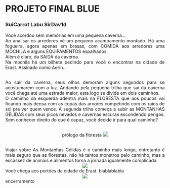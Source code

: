 # PROJETO FINAL BLUE
### SuiCarrot Labu SirDav1d

<section>
<div align = "justify">
Você acordou sem memórias em uma pequena caverna...<br>
Ao analisar os arredores vê um pequeno acampamento montado.
Há uma fogueira, agora apenas em brasas, com COMIDA aos arredores uma MOCHILA e alguns EQUIPAMENTOS espalhados.<br>
Além é claro, da SAIDA da caverna.<br>
Na mochila há um bilhete pedindo para você o encontrar na cidade de Erast. Assinado como Aerin...
</div>
</section>

##

<div align = "justify">
Ao sair da caverna, seus olhos demoram alguns segundos para se acostumarem com a luz. Andando pela pequena trilha que sai da caverna você chega até uma estrada maior, esta logo se divide em dois caminhos.<br>
O caminho da esquerda adentra mais na FLORESTA que aos poucos vai ficando mais densa com as copas das arvores competindo com os raios de sol pra ver quem vence. A segunda trilha começa a subir as MONTANHAS GÉLIDAS com seus picos nevados e cavernas escuras escondendo perigos. Sem conhecer direito do que é capaz, você decide ir para qual caminho?
</div>

##

<section align = "justify">
<div align = "center">
prólogo da floresta
<img src = "https://i.pinimg.com/564x/e7/84/21/e78421f4c365bcb0f5f51337eeedec3a.jpg">
</div>
</section>

##

<section align = "justify">
Viajar sobre As Montanhas Gélidas é o caminho mais longo, entretanto é mais seguro que as florestas, não há tantos monstros pelo caminho, mas a escassez de animais e alimentos torna a jornada igualmente complicada.
<div align ="center">
<img src = "https://i.pinimg.com/564x/bc/3e/1e/bc3e1e5867382bbdcaa35c10c7ffbfc3.jpg">
</div>
</section>

<section align = "justify">
Você chega aos portões da cidade de Erast. blablablabla
<div align = "center">
<img src = "https://i.pinimg.com/564x/00/59/e7/0059e731bd6cc4e8c4c0d131a2517811.jpg">
</div>
<section>

<div align = "justify">
encerramento
</div>